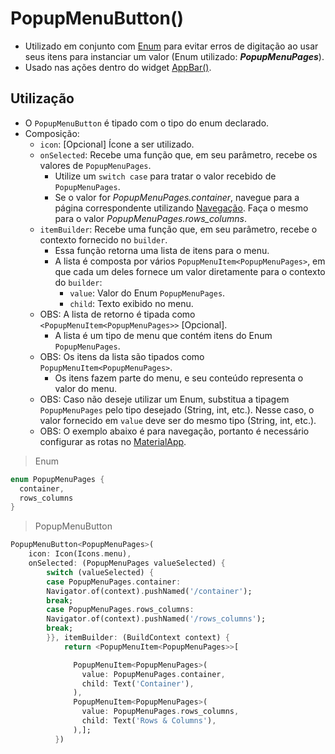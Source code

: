 # PopupMenuButton()
- Utilizado em conjunto com [Enum](../../Dart/Lista_Map_Set_Enum/Enums.md) para evitar erros de digitação ao usar seus itens para instanciar um valor (Enum utilizado: ***PopupMenuPages***).
- Usado nas ações dentro do widget [AppBar()](../Principais/AppBar.md).

## Utilização
- O `PopupMenuButton` é tipado com o tipo do enum declarado.
- Composição:
    - `icon`: [Opcional] Ícone a ser utilizado.
    - `onSelected`: Recebe uma função que, em seu parâmetro, recebe os valores de `PopupMenuPages`.
        - Utilize um `switch case` para tratar o valor recebido de `PopupMenuPages`.
        - Se o valor for *PopupMenuPages.container*, navegue para a página correspondente utilizando [Navegação](../Principais/Navegacao.md). Faça o mesmo para o valor *PopupMenuPages.rows_columns*.
    - `itemBuilder`: Recebe uma função que, em seu parâmetro, recebe o contexto fornecido no `builder`.
        - Essa função retorna uma lista de itens para o menu.
        - A lista é composta por vários `PopupMenuItem<PopupMenuPages>`, em que cada um deles fornece um valor diretamente para o contexto do `builder`:
            - `value`: Valor do Enum `PopupMenuPages`.
            - `child`: Texto exibido no menu.
    - OBS: A lista de retorno é tipada como `<PopupMenuItem<PopupMenuPages>>` [Opcional].
        - A lista é um tipo de menu que contém itens do Enum `PopupMenuPages`.
    - OBS: Os itens da lista são tipados como `PopupMenuItem<PopupMenuPages>`.
        - Os itens fazem parte do menu, e seu conteúdo representa o valor do menu.
    - OBS: Caso não deseje utilizar um Enum, substitua a tipagem `PopupMenuPages` pelo tipo desejado (String, int, etc.). Nesse caso, o valor fornecido em `value` deve ser do mesmo tipo (String, int, etc.).
    - OBS: O exemplo abaixo é para navegação, portanto é necessário configurar as rotas no [MaterialApp](../Principais/MateralApp.md).

> Enum
```dart
enum PopupMenuPages {
  container,
  rows_columns
}
```
> PopupMenuButton
```dart
PopupMenuButton<PopupMenuPages>(
    icon: Icon(Icons.menu),
    onSelected: (PopupMenuPages valueSelected) {
        switch (valueSelected) {
        case PopupMenuPages.container:
        Navigator.of(context).pushNamed('/container');
        break;
        case PopupMenuPages.rows_columns:
        Navigator.of(context).pushNamed('/rows_columns');
        break;
        }}, itemBuilder: (BuildContext context) {
            return <PopupMenuItem<PopupMenuPages>>[

              PopupMenuItem<PopupMenuPages>(
                value: PopupMenuPages.container,
                child: Text('Container'),
              ),
              PopupMenuItem<PopupMenuPages>(
                value: PopupMenuPages.rows_columns,
                child: Text('Rows & Columns'),
              ),];
          })
```